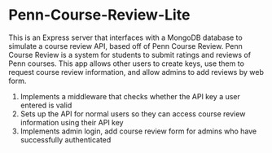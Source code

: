 # Penn-Course-Review-Lite

This is an Express server that interfaces with a MongoDB database to simulate a course review API, based off of Penn Course Review. 
Penn Course Review is a system for students to submit ratings and reviews of Penn courses. This app allows other users to create
keys, use them to request course review information, and allow admins to add reviews by web form.

1. Implements a middleware that checks whether the API key a user entered is valid
2. Sets up the API for normal users so they can access course review information using their API key
3. Implements admin login, add course review form for admins who have successfully authenticated
